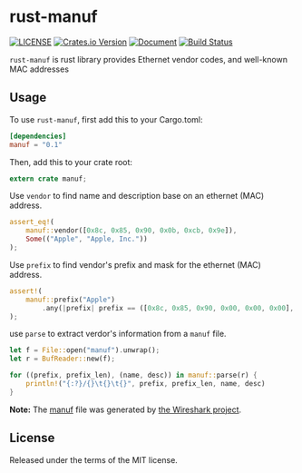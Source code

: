 # rust-manuf

[![LICENSE](https://img.shields.io/badge/license-MIT-blue.svg)](LICENSE) [![Crates.io Version](https://img.shields.io/crates/v/manuf.svg)](https://crates.io/crates/manuf) [![Document](https://docs.rs/manuf/badge.svg)](https://docs.rs/manuf/) [![Build Status](https://travis-ci.org/flier/rust-manuf.svg?branch=master)](https://travis-ci.org/flier/rust-manuf)

`rust-manuf` is rust library provides Ethernet vendor codes, and well-known MAC addresses

## Usage

To use `rust-manuf`, first add this to your Cargo.toml:

```toml
[dependencies]
manuf = "0.1"
```

Then, add this to your crate root:

```rust
extern crate manuf;
```

Use `vendor` to find name and description base on an ethernet (MAC) address.

```rust
assert_eq!(
    manuf::vendor([0x8c, 0x85, 0x90, 0x0b, 0xcb, 0x9e]),
    Some(("Apple", "Apple, Inc."))
);
```

Use `prefix` to find vendor's prefix and mask for the ethernet (MAC) address.

```rust
assert!(
    manuf::prefix("Apple")
        .any(|prefix| prefix == ([0x8c, 0x85, 0x90, 0x00, 0x00, 0x00], 24))
);
```

use `parse` to extract verdor's information from a `manuf` file.

```rust
let f = File::open("manuf").unwrap();
let r = BufReader::new(f);

for ((prefix, prefix_len), (name, desc)) in manuf::parse(r) {
    println!("{:?}/{}\t{}\t{}", prefix, prefix_len, name, desc)
}
```


**Note:** The [manuf](src/manuf) file was generated by [the Wireshark project](https://github.com/wireshark/wireshark/blob/master/manuf).

## License

Released under the terms of the MIT license.
